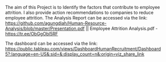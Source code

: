 The aim of this Project is to Identify the factors that contribute to employee attrition. I also provide action recommendations to companies to reduce employee attrition.
The Analysis Report can be accessed via the link: https://github.com/agungdiah/Human-Resource-Analysis/blob/master/Presentation.pdf || Employee Attrition Analysis.pdf - https://tr.ee/ObGgObl5RF

The dashboard can be accessed via the link: https://public.tableau.com/views/DashboardHumanRecruitment/Dashboard5?:language=en-US&:sid=&:display_count=n&:origin=viz_share_link
